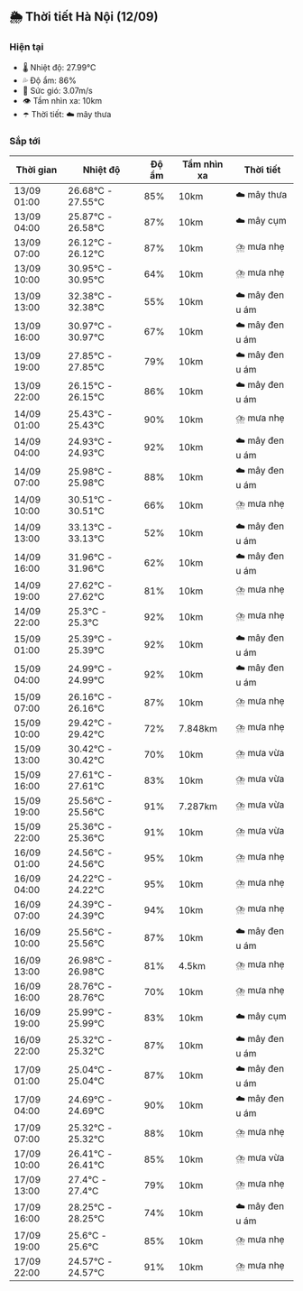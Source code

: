 ## 🌦️ Thời tiết Hà Nội (12/09)

### Hiện tại

- 🌡️ Nhiệt độ: 27.99℃
- 💦 Độ ẩm: 86%
- 💨 Sức gió: 3.07m/s
- 👁️ Tầm nhìn xa: 10km
- ☂️ Thời tiết: ☁️ mây thưa

### Sắp tới

| Thời gian | Nhiệt độ | Độ ẩm | Tầm nhìn xa | Thời tiết |
| --- | --- | --- | --- | --- |
| 13/09 01:00 | 26.68℃ - 27.55℃ | 85% | 10km | ☁️ mây thưa |
| 13/09 04:00 | 25.87℃ - 26.58℃ | 87% | 10km | ☁️ mây cụm |
| 13/09 07:00 | 26.12℃ - 26.12℃ | 87% | 10km | ⛈️ mưa nhẹ |
| 13/09 10:00 | 30.95℃ - 30.95℃ | 64% | 10km | ⛈️ mưa nhẹ |
| 13/09 13:00 | 32.38℃ - 32.38℃ | 55% | 10km | ☁️ mây đen u ám |
| 13/09 16:00 | 30.97℃ - 30.97℃ | 67% | 10km | ☁️ mây đen u ám |
| 13/09 19:00 | 27.85℃ - 27.85℃ | 79% | 10km | ☁️ mây đen u ám |
| 13/09 22:00 | 26.15℃ - 26.15℃ | 86% | 10km | ☁️ mây đen u ám |
| 14/09 01:00 | 25.43℃ - 25.43℃ | 90% | 10km | ⛈️ mưa nhẹ |
| 14/09 04:00 | 24.93℃ - 24.93℃ | 92% | 10km | ☁️ mây đen u ám |
| 14/09 07:00 | 25.98℃ - 25.98℃ | 88% | 10km | ☁️ mây đen u ám |
| 14/09 10:00 | 30.51℃ - 30.51℃ | 66% | 10km | ⛈️ mưa nhẹ |
| 14/09 13:00 | 33.13℃ - 33.13℃ | 52% | 10km | ☁️ mây đen u ám |
| 14/09 16:00 | 31.96℃ - 31.96℃ | 62% | 10km | ☁️ mây đen u ám |
| 14/09 19:00 | 27.62℃ - 27.62℃ | 81% | 10km | ⛈️ mưa nhẹ |
| 14/09 22:00 | 25.3℃ - 25.3℃ | 92% | 10km | ⛈️ mưa nhẹ |
| 15/09 01:00 | 25.39℃ - 25.39℃ | 92% | 10km | ☁️ mây đen u ám |
| 15/09 04:00 | 24.99℃ - 24.99℃ | 92% | 10km | ☁️ mây đen u ám |
| 15/09 07:00 | 26.16℃ - 26.16℃ | 87% | 10km | ⛈️ mưa nhẹ |
| 15/09 10:00 | 29.42℃ - 29.42℃ | 72% | 7.848km | ⛈️ mưa nhẹ |
| 15/09 13:00 | 30.42℃ - 30.42℃ | 70% | 10km | ⛈️ mưa vừa |
| 15/09 16:00 | 27.61℃ - 27.61℃ | 83% | 10km | ⛈️ mưa vừa |
| 15/09 19:00 | 25.56℃ - 25.56℃ | 91% | 7.287km | ⛈️ mưa vừa |
| 15/09 22:00 | 25.36℃ - 25.36℃ | 91% | 10km | ⛈️ mưa vừa |
| 16/09 01:00 | 24.56℃ - 24.56℃ | 95% | 10km | ⛈️ mưa nhẹ |
| 16/09 04:00 | 24.22℃ - 24.22℃ | 95% | 10km | ⛈️ mưa nhẹ |
| 16/09 07:00 | 24.39℃ - 24.39℃ | 94% | 10km | ⛈️ mưa nhẹ |
| 16/09 10:00 | 25.56℃ - 25.56℃ | 87% | 10km | ☁️ mây đen u ám |
| 16/09 13:00 | 26.98℃ - 26.98℃ | 81% | 4.5km | ⛈️ mưa nhẹ |
| 16/09 16:00 | 28.76℃ - 28.76℃ | 70% | 10km | ⛈️ mưa nhẹ |
| 16/09 19:00 | 25.99℃ - 25.99℃ | 83% | 10km | ☁️ mây cụm |
| 16/09 22:00 | 25.32℃ - 25.32℃ | 87% | 10km | ☁️ mây đen u ám |
| 17/09 01:00 | 25.04℃ - 25.04℃ | 87% | 10km | ☁️ mây đen u ám |
| 17/09 04:00 | 24.69℃ - 24.69℃ | 90% | 10km | ☁️ mây đen u ám |
| 17/09 07:00 | 25.32℃ - 25.32℃ | 88% | 10km | ⛈️ mưa nhẹ |
| 17/09 10:00 | 26.41℃ - 26.41℃ | 85% | 10km | ⛈️ mưa vừa |
| 17/09 13:00 | 27.4℃ - 27.4℃ | 79% | 10km | ⛈️ mưa nhẹ |
| 17/09 16:00 | 28.25℃ - 28.25℃ | 74% | 10km | ☁️ mây đen u ám |
| 17/09 19:00 | 25.6℃ - 25.6℃ | 85% | 10km | ⛈️ mưa nhẹ |
| 17/09 22:00 | 24.57℃ - 24.57℃ | 91% | 10km | ⛈️ mưa nhẹ |

